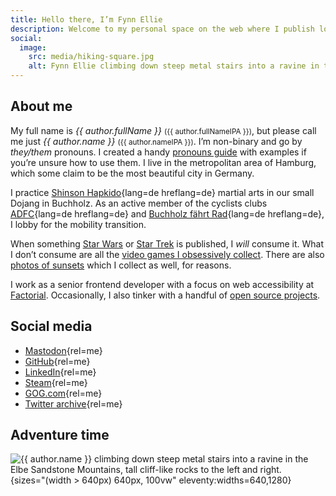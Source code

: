 ```yaml
---
title: Hello there, I’m Fynn Ellie
description: Welcome to my personal space on the web where I publish longer form articles than on social media.
social:
  image:
    src: media/hiking-square.jpg
    alt: Fynn Ellie climbing down steep metal stairs into a ravine in the Elbe Sandstone Mountains. Tall cliff-like rocks to the left and right.
---
```


## About me

My full name is _{{ author.fullName }}_ <small>({{ author.fullNameIPA }})</small>, but please call me just _{{ author.name }}_ <small>({{ author.nameIPA }})</small>. I’m non-binary and go by _they/them_ pronouns. I created a handy [pronouns guide](pronouns/en.md) with examples if you’re unsure how to use them. I live in the metropolitan area of Hamburg, which some claim to be the most beautiful city in Germany.

I practice [Shinson Hapkido](http://www.shinsonhapkido.org){lang=de hreflang=de} martial arts in our small Dojang in Buchholz. As an active member of the cyclists clubs [ADFC](https://www.adfc.de/){lang=de hreflang=de} and [Buchholz fährt Rad](https://buchholz-faehrt-rad.de/){lang=de hreflang=de}, I lobby for the mobility transition.

When something [Star Wars](https://twitter.fynn.be/1408409600643190788/) or [Star Trek](blog/2024-05-30-farewell-star-trek-discovery.md) is published, I _will_ consume it. What I don’t consume are all the [video games I obsessively collect](https://steamcommunity.com/id/mvsde/). There are also [photos of sunsets](sunset.md) which I collect as well, for reasons.

I work as a senior frontend developer with a focus on web accessibility at [Factorial](https://www.factorial.io/). Occasionally, I also tinker with a handful of [open source projects](https://github.com/mvsde).

## Social media

- [Mastodon](https://mastodon.social/@mvsde){rel=me}
- [GitHub](https://github.com/mvsde){rel=me}
- [LinkedIn](https://linkedin.com/in/fynn){rel=me}
- [Steam](https://steamcommunity.com/id/mvsde/){rel=me}
- [GOG.com](https://www.gog.com/u/mvsde){rel=me}
- [Twitter archive](https://twitter.fynn.be){rel=me}

## Adventure time

![{{ author.name }} climbing down steep metal stairs into a ravine in the Elbe Sandstone Mountains, tall cliff-like rocks to the left and right.](../media/hiking.jpg){sizes="(width > 640px) 640px, 100vw" eleventy:widths=640,1280}
